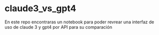 # claude3_vs_gpt4
En este repo encontraras un notebook para poder revrear una interfaz de uso de claude 3 y gpt4 por API para su comparación
